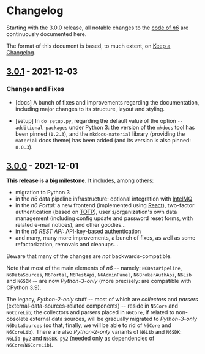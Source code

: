 # Changelog

Starting with the 3.0.0 release, all notable changes to the
[code of _n6_](https://github.com/CERT-Polska/n6) are continuously
documented here.

The format of this document is based, to much extent, on
[Keep a Changelog](https://keepachangelog.com/).


## [3.0.1] - 2021-12-03

### Changes and Fixes

- [docs] A bunch of fixes and improvements regarding the documentation,
  including major changes to its structure, layout and styling.

- [setup] In `do_setup.py`, regarding the default value of the option
  `--additional-packages` under Python 3: the version of the `mkdocs` tool
  has been pinned (`1.2.3`), and the `mkdocs-material` library (providing
  the `material` docs theme) has been added (and its version is also
  pinned: `8.0.3`).


## [3.0.0] - 2021-12-01

**This release is a big milestone.** It includes, among others:

* migration to Python 3
* in the *n6* data pipeline infrastructure: optional integration
  with [IntelMQ](https://github.com/certtools/intelmq)
* in the *n6 Portal:* a new frontend (implemented using
  [React](https://reactjs.org/)), two-factor authentication
  (based on [TOTP](https://datatracker.ietf.org/doc/html/rfc6238)),
  user's/organization's own data management (including config update
  and password reset forms, with related e-mail notices), and other
  goodies...
* in the *n6 REST API:* API-key-based authentication
* and many, many more improvements, a bunch of fixes, as well as
  some refactorization, removals and cleanups...

Beware that many of the changes are *not* backwards-compatible.

Note that most of the main elements of *n6* -- namely:
`N6DataPipeline`, `N6DataSources`, `N6Portal`, `N6RestApi`,
`N6AdminPanel`, `N6BrokerAuthApi`, `N6Lib` and `N6SDK` -- are now
*Python-3-only* (more precisely: are compatible with CPython 3.9).

The legacy, *Python-2-only* stuff -- most of which are *collectors* and
*parsers* (external-data-sources-related components) -- reside in
`N6Core` and `N6CoreLib`; the collectors and parsers placed in `N6Core`,
if related to non-obsolete external data sources, will be gradually
migrated to *Python-3-only* `N6DataSources` (so that, finally, we will
be able to rid of `N6Core` and `N6CoreLib`).  There are also
*Python-2-only* variants of `N6Lib` and `N6SDK`: `N6Lib-py2` and
`N6SDK-py2` (needed only as dependencies of `N6Core`/`N6CoreLib`).


[3.0.1]: https://github.com/CERT-Polska/n6/compare/v3.0.0...v3.0.1
[3.0.0]: https://github.com/CERT-Polska/n6/compare/v2.0.6a2-dev1...v3.0.0
